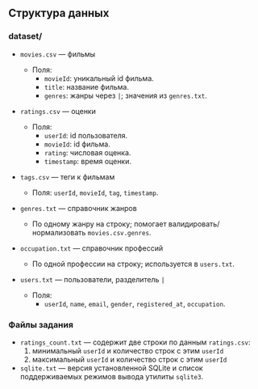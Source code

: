 ## Структура данных
### dataset/

- `movies.csv` — фильмы
  - Поля:
    - `movieId`: уникальный id фильма.
    - `title`: название фильма.
    - `genres`: жанры через `|`; значения из `genres.txt`.

- `ratings.csv` — оценки 
  - Поля:
    - `userId`: id пользователя.
    - `movieId`: id фильма.
    - `rating`: числовая оценка.
    - `timestamp`: время оценки.

- `tags.csv` — теги к фильмам
  - Поля: `userId`, `movieId`, `tag`, `timestamp`.

- `genres.txt` — справочник жанров
  - По одному жанру на строку; помогает валидировать/нормализовать `movies.csv.genres`.

- `occupation.txt` — справочник профессий
  - По одной профессии на строку; используется в `users.txt`.

- `users.txt` — пользователи, разделитель `|`
  - Поля:
    - `userId`, `name`, `email`, `gender`, `registered_at`, `occupation`.

### Файлы задания

- `ratings_count.txt` — содержит две строки по данным `ratings.csv`:
  1) минимальный `userId` и количество строк с этим `userId`
  2) максимальный `userId` и количество строк с этим `userId`
- `sqlite.txt` — версия установленной SQLite и список поддерживаемых режимов вывода утилиты `sqlite3`.



